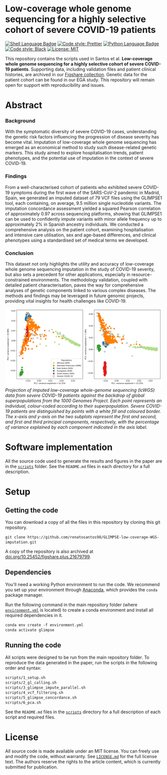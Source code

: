 # Low-coverage whole genome sequencing for a highly selective cohort of severe COVID-19 patients

[![Shell Language Badge](https://img.shields.io/badge/shell_script-%23121011.svg?style=for-the-badge&logo=gnu-bash&logoColor=white)](https://www.linux.org/) [![Code style: Prettier](https://img.shields.io/badge/code_style-prettier-ff69b4.svg?style=for-the-badge)](https://prettier.io/) [![Python Language Badge](https://img.shields.io/badge/Python-3776AB?style=for-the-badge&logo=python&logoColor=white)](https://www.python.org/) [![Code style: Black](https://img.shields.io/badge/code%20style-black-000000.svg?style=for-the-badge)](https://black.readthedocs.io/en/stable/) [![License: MIT](https://img.shields.io/badge/License-MIT-yellow.svg?style=for-the-badge)](LICENSE.md)

This repository contains the scripts used in Santos et al. **Low-coverage whole genome sequencing for a highly selective cohort of severe COVID-19 patients**. Supporting data, including validation files and patient clinical histories, are archived in our [Figshare collection](https://doi.org/10.25452/figshare.plus.c.6347534). Genetic data for the patient cohort can be found in our EGA study. This repository will remain open for support with reproducibility and issues.

# Abstract

### Background

With the symptomatic diversity of severe COVID-19 cases, understanding the genetic risk factors influencing the progression of disease severity has become vital. Imputation of low-coverage whole genome sequencing has emerged as an economical method to study such disease-related genetic markers. This study aimed to explore hospitalisation trends, patient phenotypes, and the potential use of imputation in the context of severe COVID-19.

### Findings

From a well-characterised cohort of patients who exhibited severe COVID-19 symptoms during the first wave of the SARS-CoV-2 pandemic in Madrid, Spain, we generated an imputed dataset of 79 VCF files using the GLIMPSE1 tool, each containing, on average, 9.5 million single nucleotide variants. The imputation concordance assessment yielded a squared Pearson correlation of approximately 0.97 across sequencing platforms, showing that GLIMPSE1 can be used to confidently impute variants with minor allele frequency up to approximately 2% in Spanish ancestry individuals. We conducted a comprehensive analysis on the patient cohort, examining hospitalisation and intensive care utilisation, sex and age-based differences, and clinical phenotypes using a standardised set of medical terms we developed.

### Conclusion

This dataset not only highlights the utility and accuracy of low-coverage whole genome sequencing imputation in the study of COVID-19 severity, but also sets a precedent for other applications, especially in resource-constrained environments. The methodology validation, coupled with detailed patient characterisation, paves the way for comprehensive analyses of genetic components linked to various complex diseases. The methods and findings may be leveraged in future genomic projects, providing vital insights for health challenges like COVID-19.

![Principal component analysis of genetic variation in the severe COVID-19 patient cohort against the 1000 Genomes Project global superpopulations ](pca/1000G_pca/1000G_PCA_plot.png)
_Projection of imputed low-coverage whole-genome sequencing (lcWGS) data from severe COVID-19 patients against the backdrop of global superpopulations from the 1000 Genomes Project. Each point represents an individual, colour-coded according to their superpopulation. Severe COVID-19 patients are distinguished by points with a white fill and coloured border. The x-axis and y-axis on the two subplots represent the first and second, and first and third principal components, respectively, with the percentage of variance explained by each component indicated in the axis label._

# Software implementation

All the source code used to generate the results and figures in the paper are in the [`scripts`](scripts) folder. See the `README.md` files in each directory for a full description.

# Setup

## Getting the code

You can download a copy of all the files in this repository by cloning this git repository.

```
git clone https://github.com/renatosantos98/GLIMPSE-low-coverage-WGS-imputation.git
```

A copy of the repository is also archived at [doi.org/10.25452/figshare.plus.21679799](https://doi.org/10.25452/figshare.plus.21679799).

## Dependencies

You'll need a working Python environment to run the code. We recommend you set up your environment through [Anaconda](https://www.anaconda.com/download/), which provides the `conda` package manager.

Run the following command in the main repository folder (where [`environment.yml`](environment.yml) is located) to create a conda environment and install all required dependencies in it.

```
conda env create -f environment.yml
conda activate glimpse
```

## Running the code

All scripts were designed to be run from the main repository folder. To reproduce the data generated in the paper, run the scripts in the following order and syntax:

```
scripts/1_setup.sh
scripts/2_gl_calling.sh
scripts/3_glimpse_impute_parallel.sh
scripts/4_vcf_filtering.sh
scripts/5_glimpse_concordance.sh
scripts/6_pca.sh
```

See the `README.md` files in the [`scripts`](scripts) directory for a full description of each script and required files.

# License

All source code is made available under an MIT license. You can freely use and modify the code, without warranty. See [`LICENSE.md`](LICENSE.md) for the full license text. The authors reserve the rights to the
article content, which is currently submitted for publication.

